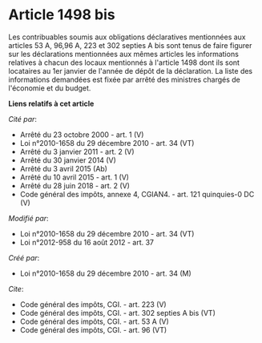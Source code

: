 # Article 1498 bis

Les contribuables soumis aux obligations déclaratives mentionnées aux articles 53 A, 96,96 A, 223 et 302 septies A bis sont
tenus de faire figurer sur les déclarations mentionnées aux mêmes articles les informations relatives à chacun des locaux
mentionnés à l'article 1498 dont ils sont locataires au 1er janvier de l'année de dépôt de la déclaration. La liste des
informations demandées est fixée par arrêté des ministres chargés de l'économie et du budget.

**Liens relatifs à cet article**

_Cité par_:

  - Arrêté du 23 octobre 2000 - art. 1 (V)
  - Loi n°2010-1658 du 29 décembre 2010 - art. 34 (VT)
  - Arrêté du 3 janvier 2011 - art. 2 (V)
  - Arrêté du 30 janvier 2014 (V)
  - Arrêté du 3 avril 2015 (Ab)
  - Arrêté du 10 avril 2015 - art. 1 (V)
  - Arrêté du 28 juin 2018 - art. 2 (V)
  - Code général des impôts, annexe 4, CGIAN4. - art. 121 quinquies-0 DC (V)

_Modifié par_:

  - Loi n°2010-1658 du 29 décembre 2010 - art. 34 (VT)
  - Loi n°2012-958 du 16 août 2012 - art. 37

_Créé par_:

  - Loi n°2010-1658 du 29 décembre 2010 - art. 34 (M)

_Cite_:

  - Code général des impôts, CGI. - art. 223 (V)
  - Code général des impôts, CGI. - art. 302 septies A bis (VT)
  - Code général des impôts, CGI. - art. 53 A (V)
  - Code général des impôts, CGI. - art. 96 (VT)
